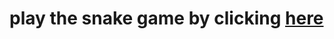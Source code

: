 <h1>play the snake game by clicking <a href="https://andranik777.github.io/game-snake/">here</a></h1>
